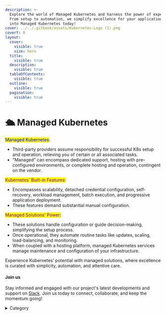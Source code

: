 ```yaml
---
description: >-
  Explore the world of Managed Kubernetes and harness the power of expert care.
  From setup to automation, we simplify excellence for your applications. Dive
  into Managed Kubernetes today!
cover: ../../.gitbook/assets/Kubernetes-Logo (1).png
coverY: 0
layout:
  cover:
    visible: true
    size: hero
  title:
    visible: true
  description:
    visible: true
  tableOfContents:
    visible: true
  outline:
    visible: true
  pagination:
    visible: true
---
```


# 🛳 Managed Kubernetes

<mark style="color:blue;">Managed Kubernetes</mark>:

* Third-party providers assume responsibility for successful K8s setup and operation, relieving you of certain or all associated tasks.
* "Managed" can encompass dedicated support, hosting with pre-configured environments, or complete hosting and operation, contingent on the vendor.

<mark style="color:purple;">Kubernetes' Built-in Features:</mark>

* Encompasses scalability, detached credential configuration, self-recovery, workload management, batch execution, and progressive application deployment.
* These features demand substantial manual configuration.

<mark style="color:purple;">Managed Solutions' Power:</mark>

* These solutions handle configuration or guide decision-making, simplifying the setup process.
* Once operational, they automate routine tasks like updates, scaling, load-balancing, and monitoring.
* When coupled with a hosting platform, managed Kubernetes services manage maintenance and configuration of your infrastructure.

Experience Kubernetes' potential with managed solutions, where excellence is curated with simplicity, automation, and attentive care.

#### Join us

Stay informed and engaged with our project's latest developments and support on [Slack](https://app.slack.com/client/T04QS32JX6E/C04QKEWE146). Join us today to connect, collaborate, and keep the momentum going! &#x20;

<details>

<summary>Category</summary>

Kubernetes, cloud computing, DevOps, cloud services, hosting platform, container orchestration, cloud infrastructure, cloud deployment, cloud management, cloud technology, cloud solutions&#x20;

</details>
